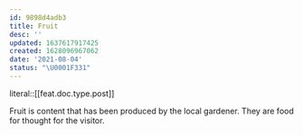 ```yaml
---
id: 9898d4adb3
title: Fruit
desc: ''
updated: 1637617917425
created: 1628096967062
date: '2021-08-04'
status: "\U0001F331"
---
```


literal::[[feat.doc.type.post]]


Fruit is content that has been produced by the local gardener. They are food for thought for the visitor.
